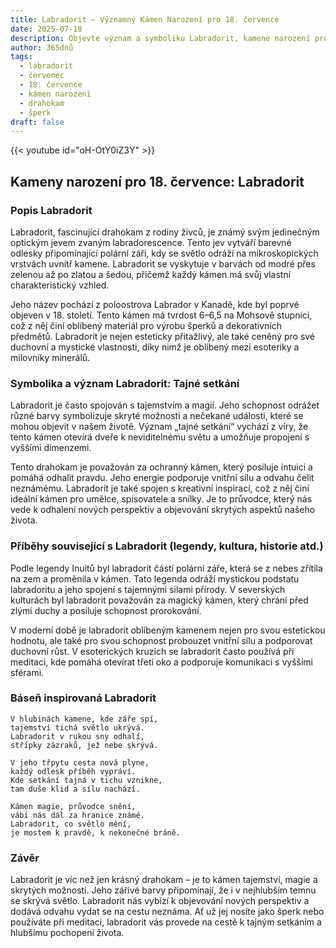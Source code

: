 ```yaml
---
title: Labradorit – Významný Kámen Narození pro 18. července
date: 2025-07-18
description: Objevte význam a symboliku Labradorit, kamene narození pro 18. července, který symbolizuje Tajné setkání. Přečtěte si legendy a inspirující příběhy.
author: 365dnů
tags:
  - labradorit
  - červenec
  - 18. července
  - kámen narození
  - drahokam
  - šperk
draft: false
---
```


{{< youtube id="oH-OtY0iZ3Y" >}}

## Kameny narození pro 18. července: Labradorit

### Popis Labradorit

Labradorit, fascinující drahokam z rodiny živců, je známý svým jedinečným optickým jevem zvaným labradorescence. Tento jev vytváří barevné odlesky připomínající polární záři, kdy se světlo odráží na mikroskopických vrstvách uvnitř kamene. Labradorit se vyskytuje v barvách od modré přes zelenou až po zlatou a šedou, přičemž každý kámen má svůj vlastní charakteristický vzhled.

Jeho název pochází z poloostrova Labrador v Kanadě, kde byl poprvé objeven v 18. století. Tento kámen má tvrdost 6–6,5 na Mohsově stupnici, což z něj činí oblíbený materiál pro výrobu šperků a dekorativních předmětů. Labradorit je nejen esteticky přitažlivý, ale také ceněný pro své duchovní a mystické vlastnosti, díky nimž je oblíbený mezi esoteriky a milovníky minerálů.

### Symbolika a význam Labradorit: Tajné setkání

Labradorit je často spojován s tajemstvím a magií. Jeho schopnost odrážet různé barvy symbolizuje skryté možnosti a nečekané události, které se mohou objevit v našem životě. Význam „tajné setkání“ vychází z víry, že tento kámen otevírá dveře k neviditelnému světu a umožňuje propojení s vyššími dimenzemi.

Tento drahokam je považován za ochranný kámen, který posiluje intuici a pomáhá odhalit pravdu. Jeho energie podporuje vnitřní sílu a odvahu čelit neznámému. Labradorit je také spojen s kreativní inspirací, což z něj činí ideální kámen pro umělce, spisovatele a snílky. Je to průvodce, který nás vede k odhalení nových perspektiv a objevování skrytých aspektů našeho života.

### Příběhy související s Labradorit (legendy, kultura, historie atd.)

Podle legendy Inuitů byl labradorit částí polární záře, která se z nebes zřítila na zem a proměnila v kámen. Tato legenda odráží mystickou podstatu labradoritu a jeho spojení s tajemnými silami přírody. V severských kulturách byl labradorit považován za magický kámen, který chrání před zlými duchy a posiluje schopnost prorokování.

V moderní době je labradorit oblíbeným kamenem nejen pro svou estetickou hodnotu, ale také pro svou schopnost probouzet vnitřní sílu a podporovat duchovní růst. V esoterických kruzích se labradorit často používá při meditaci, kde pomáhá otevírat třetí oko a podporuje komunikaci s vyššími sférami.

### Báseň inspirovaná Labradorit

```
V hlubinách kamene, kde záře spí,  
tajemství tichá světlo ukrývá.  
Labradorit v rukou sny odhalí,  
střípky zázraků, jež nebe skrývá.

V jeho třpytu cesta nová plyne,  
každý odlesk příběh vypráví.  
Kde setkání tajná v tichu vznikne,  
tam duše klid a sílu nachází.

Kámen magie, průvodce snění,  
vábí nás dál za hranice známé.  
Labradorit, co světlo mění,  
je mostem k pravdě, k nekonečné bráně.
```

### Závěr

Labradorit je víc než jen krásný drahokam – je to kámen tajemství, magie a skrytých možností. Jeho zářivé barvy připomínají, že i v nejhlubším temnu se skrývá světlo. Labradorit nás vybízí k objevování nových perspektiv a dodává odvahu vydat se na cestu neznáma. Ať už jej nosíte jako šperk nebo používáte při meditaci, labradorit vás provede na cestě k tajným setkáním a hlubšímu pochopení života.